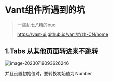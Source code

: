 # Vant组件所遇到的坑

> 一些乱七八糟的bug
>
> https://vant-ui.github.io/vant/#/zh-CN/home

## 1.Tabs 从其他页面转进来不跳转

![image-20230719093626246](/微信小程序/Vant组件的坑/image-20230719093626246.png)

并且设置初始值时，要转换初始值为 Number